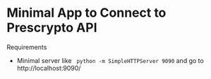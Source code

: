 Minimal App to Connect to Prescrypto API
===========================================


Requirements

+ Minimal server like
` python -m SimpleHTTPServer 9090`
and go to http://localhost:9090/
